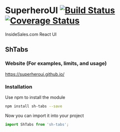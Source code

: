 # SuperheroUI [![Build Status](https://travis-ci.org/SuperheroUI/shTabs.svg?branch=master)](https://travis-ci.org/SuperheroUI/shTabs) [![Coverage Status](https://coveralls.io/repos/github/SuperheroUI/shTabs/badge.svg?branch=master)](https://coveralls.io/github/SuperheroUI/shTabs?branch=master)
InsideSales.com React UI

## ShTabs

### Website (For examples, limits, and usage)
https://superheroui.github.io/

### Installation
Use npm to install the module
```sh
npm install sh-tabs --save
```

Now you can import it into your project
```js
import ShTabs from 'sh-tabs';
```
